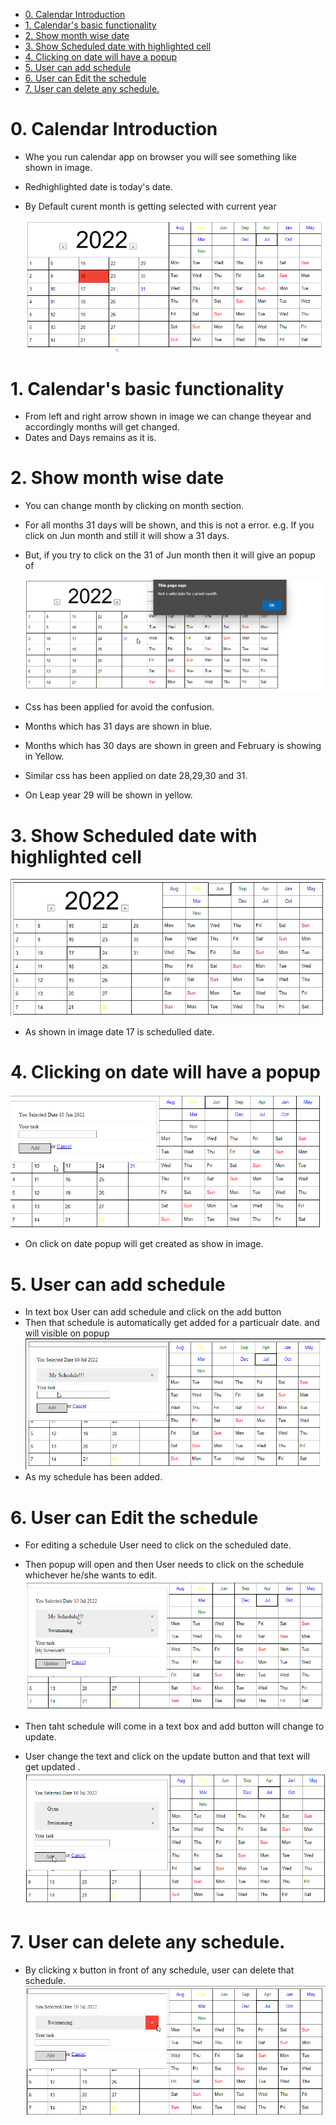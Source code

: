 - [0. Calendar Introduction](#0-calendar-introduction)
- [1. Calendar's basic functionality](#1-calendars-basic-functionality)
- [2. Show month wise date](#2-show-month-wise-date)
- [3. Show Scheduled date with highlighted cell](#3-show-scheduled-date-with-highlighted-cell)
- [4. Clicking on date will have a popup](#4-clicking-on-date-will-have-a-popup)
- [5. User can add schedule](#5-user-can-add-schedule)
- [6. User can Edit the schedule](#6-user-can-edit-the-schedule)
- [7. User can delete any schedule.](#7-user-can-delete-any-schedule)

# 0. Calendar Introduction

- Whe you run calendar app on browser you will see something like shown in image.
- Redhighlighted date is today's date.
- By Default curent month is getting selected with current year

  ![calendar](images/calendar1.png)

# 1. Calendar's basic functionality

- From left and right arrow shown in image we can change theyear and accordingly months will get changed.
- Dates and Days remains as it is.

# 2. Show month wise date

- You can change month by clicking on month section.
- For all months 31 days will be shown, and this is not a error. e.g. If you click on Jun month and still it will show a 31 days.
- But, if you try to click on the 31 of Jun month then it will give an popup of

  ![calendar](images/NotAValidDate.png)

- Css has been applied for avoid the confusion.
- Months which has 31 days are shown in blue.
- Months which has 30 days are shown in green and February is showing in Yellow.
- Similar css has been applied on date 28,29,30 and 31.
- On Leap year 29 will be shown in yellow.

# 3. Show Scheduled date with highlighted cell

![calendar](images/ScheduledDate.jpg)

- As shown in image date 17 is schedulled date.

# 4. Clicking on date will have a popup

![calendar](images/popup.png)

- On click on date popup will get created as show in image.

# 5. User can add schedule

- In text box User can add schedule and click on the add button
- Then that schedule is automatically get added for a particualr date. and will visible on popup
  ![calendar](images/schedule.png)
- As my schedule has been added.

# 6. User can Edit the schedule

- For editing a schedule User need to click on the scheduled date.
- Then popup will open and then User needs to click on the schedule whichever he/she wants to edit.
  ![calendar](images/update.png)

- Then taht schedule will come in a text box and add button will change to update.
- User change the text and click on the update button and that text will get updated .
  ![calendar](images/newSchedule.png)

# 7. User can delete any schedule.

- By clicking x button in front of any schedule, user can delete that schedule.
  ![calendar](images/delete.png)
